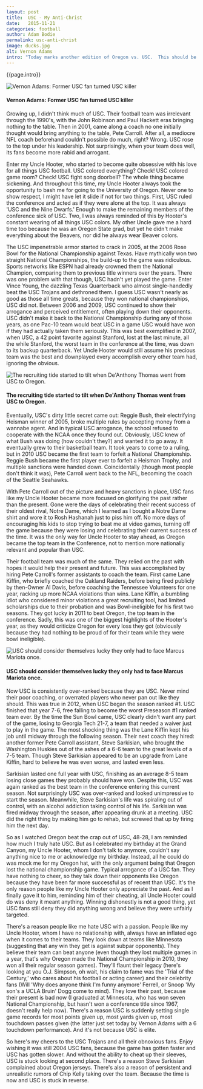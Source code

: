 ```yaml
---
layout: post
title:  USC - My Anti-Christ
date:   2015-11-21
categories: football
author: Adam Bodie
permalink: usc-anti-christ
image: ducks.jpg
alt: Vernon Adams
intro: "Today marks another edition of Oregon vs. USC.  This should be just another game.  But for me, I consider myself the unofficial President of the 'I Hate USC' Club, perhaps just the President of the Portland Chapter of the 'I Hate USC' Club.  It shouldn't have to be this way, but yet I passionately hate USC more than any football program in college sports.  Not schools like Oregon State and Washington, nor schools like Wisconsin, Iowa, and Michigan, rival schools of Oregon (where I started) and Minnesota (where I graduated).  But yet, it's USC that makes me puke the most.  With apologies to my Uncle Fred and cousin Kimmy, two USC graduates who actually show me love and respect (even from afar), here's a time-line of my hatred for USC."
---
```



<div class="article">
<p>{{page.intro}}</p>

<div class="blog-pic">
	<img src="/img/ducks.jpg" data-toggle="tooltip" title="Vernon Adams: Former USC fan turned USC killer" class="image block img-responsive">
	<h4>Vernon Adams: Former USC fan turned USC killer</h4>
</div>

<p>Growing up, I didn't think much of USC.  Their football team was irrelevant through the 1990's, with the John Robinson and Paul Hackett eras bringing nothing to the table.  Then in 2001, came along a coach no one initially thought would bring anything to the table, Pete Carroll.  After all, a mediocre NFL coach beforehand couldn't possible do much, right?  Wrong.  USC rose to the top under his leadership.  Not surprisingly, when your team does well, its fans become more rabid and arrogant.</p>
<p>Enter my Uncle Hooter, who started to become quite obsessive with his love for all things USC football.  USC colored everything?  Check!  USC colored game room? Check!  USC fight song doorbell?  The whole thing became sickening.  And throughout this time, my Uncle Hooter always took the opportunity to bash me for going to the University of Oregon.  Never one to show respect, I might have let it slide if not for two things.  First, USC ruled the conference and acted as if they were alone at the top.  It was always 'USC and the Nine Dwarfs.'  Enough to make the remaining members of the conference sick of USC.  Two, I was always reminded of this by Hooter's constant wearing of all things USC colors.  My other Uncle gave me a hard time too because he was an Oregon State grad, but yet he didn't make everything about the Beavers, nor did he always wear Beaver colors.</p>
<p>The USC impenetrable armor started to crack in 2005, at the 2006 Rose Bowl for the National Championship against Texas.  Have mythically won two straight National Championships, the build-up to the game was ridiculous.  Sports networks like ESPN had already crowned them the National Champion, comparing them to previous title winners over the years.  There was one problem with that though, USC hadn't yet played the game.  Enter Vince Young, the dazzling Texas Quarterback who almost single-handedly beat the USC Trojans and dethroned them.  I guess USC wasn't nearly as good as those all time greats, because they won national championships, USC did not.  Between 2006 and 2009, USC continued to show their arrogance and perceived entitlement, often playing down their opponents.  USC didn't make it back to the National Championship during any of those years, as one Pac-10 team would beat USC in a game USC would have won if they had actually taken them seriously.  This was best exemplified in 2007, when USC, a 42 point favorite against Stanford, lost at the last minute, all the while Stanford, the worst team in the conference at the time, was down to its backup quarterback.  Yet Uncle Hooter would still assume his precious team was the best and downplayed every accomplish every other team had, ignoring the obvious.</p>

<div class="blog-pic" style="float: left">
	<img src="/img/deanthony.jpg" data-toggle="tooltip" title="The recruiting tide started to tilt when De'Anthony Thomas went from USC to Oregon." class="image block img-responsive">
	<h4>The recruiting tide started to tilt when De'Anthony Thomas went from USC to Oregon.</h4>
</div>

<p>Eventually, USC's dirty little secret came out: Reggie Bush, their electrifying Heisman winner of 2005, broke multiple rules by accepting money from a wannabe agent.  And in typical USC arrogance, the school refused to cooperate with the NCAA once they found out.  Obviously, USC knew of what Bush was doing (how couldn't they?) and wanted it to go away.  It eventually grew to their basketball team.  It took years to come to a ruling, but in 2010 USC became the first team to forfeit a National Championship.  Reggie Bush became the first player ever to forfeit a Heisman Trophy, and multiple sanctions were handed down.  Coincidentally (though most people don't think it was), Pete Carroll went back to the NFL, becoming the coach of the Seattle Seahawks.</p>

<p>With Pete Carroll out of the picture and heavy sanctions in place, USC fans like my Uncle Hooter became more focused on glorifying the past rather than the present.  Gone were the days of celebrating their recent success of their oldest rival, Notre Dame, which I learned as I bought a Notre Dame shirt and wore it to Rosh Hashanah just to piss him off.  No more days of encouraging his kids to stop trying to beat me at video games, turning off the game because they were losing and celebrating their current success of the time.  It was the only way for Uncle Hooter to stay ahead, as Oregon became the top team in the Conference, not to mention more nationally relevant and popular than USC.</p>

<p>Their football team was much of the same.  They relied on the past with hopes it would help their present and future.  This was accomplished by hiring Pete Carroll's former assistants to coach the team.  First came Lane Kiffin, who briefly coached the Oakland Raiders, before being fired publicly by then-Owner Al Davis, before coaching the Tennessee Volunteers for one year, racking up more NCAA violations than wins.  Lane Kiffin, a bumbling idiot who considered minor violations a great recruiting tool, had limited scholarships due to their probation and was Bowl-ineligible for his first two seasons.  They got lucky in 2011 to beat Oregon, the top team in the conference.  Sadly, this was one of the biggest highlights of the Hooter's year, as they would criticize Oregon for every loss they got (obviously because they had nothing to be proud of for their team while they were bowl ineligible).</p>

<div class="blog-pic">
<img src="/img/mariota.jpg" data-toggle="tooltip" title="USC should consider themselves lucky they only had to face Marcus Mariota once." class="image block img-responsive">
	<h4>USC should consider themselves lucky they only had to face Marcus Mariota once.</h4>
</div>

<p>Now USC is consistently over-ranked because they are USC.  Never mind their poor coaching, or overrated players who never pan out like they should.  This was true in 2012, when USC began the season ranked #1.  USC finished that year 7-6, free falling to become the worst Preseason #1 ranked team ever.  By the time the Sun Bowl came, USC clearly didn't want any part of the game, losing to Georgia Tech 21-7, a team that needed a waiver just to play in the game.  The most shocking thing was the Lane Kiffin kept his job until midway through the following season.  Their next coach they hired: another former Pete Carroll assistant, Steve Sarkisian, who brought the Washington Huskies out of the ashes of a 6-6 team to the great levels of a 7-5 team.  Though Steve Sarkisian appeared to be an upgrade from Lane Kiffin, hard to believe he was even worse, and lasted even less.</p>

<p>Sarkisian lasted one full year with USC, finishing as an average 8-5 team losing close games they probably should have won. Despite this, USC was again ranked as the best team in the conference entering this current season.  Not surprisingly USC was over-ranked and looked unimpressive to start the season.  Meanwhile, Steve Sarkisian's life was spiraling out of control, with an alcohol addiction taking control of his life.  Sarkisian was fired midway through the season, after appearing drunk at a meeting.  USC did the right thing by making him go to rehab, but screwed that up by firing him the next day.</p

><p>So as I watched Oregon beat the crap out of USC, 48-28, I am reminded how much I truly hate USC.  But as I celebrated my birthday at the Grand Canyon, my Uncle Hooter, whom I don't talk to anymore, couldn't say anything nice to me or acknowledge my birthday.  Instead, all he could do was mock me for my Oregon hat, with the only argument being that Oregon lost the national championship game.  Typical arrogance of a USC fan.  They have nothing to cheer, so they talk down their opponents like Oregon because they have been far more successful as of recent than USC. It's the only reason people like my Uncle Hooter only appreciate the past.  And as I finally gave it to him, reminding him of their cheating, all Uncle Hooter could do was deny it meant anything.  Winning dishonestly is not a good thing, yet USC fans still deny they did anything wrong and believe they were unfairly targeted.</p>

<p>There's a reason people like me hate USC with a passion.  People like my Uncle Hooter, whom I have no relationship with, always have an inflated ego when it comes to their teams.  They look down at teams like Minnesota (suggesting that any win they get is against subpar opponents).  They believe their team can beat anyone (even though they lost multiple games in a year, that's why Oregon made the National Championship in 2010, they won all their regular season games).  They'll flaunt their legacy (here's looking at you O.J. Simpson, oh wait, his claim to fame was the 'Trial of the Century,' who cares about his football or acting career) and their celebrity fans (Will 'Why does anyone think I'm funny anymore' Ferrell, or Snoop 'My son's a UCLA Bruin' Dogg come to mind).  They love their past, because their present is bad now (I graduated at Minnesota, who has won seven National Championship, but hasn't won a conference title since 1967, doesn't really help now).  There's a reason USC is suddenly setting single game records for most points given up, most yards given up, most touchdown passes given (the latter just set today by Vernon Adams with a 6 touchdown performance).  And it's not because USC is elite.</p>

<p>So here's my cheers to the USC Trojans and all their obnoxious fans.  Enjoy wishing it was still 2004 USC fans, because the game has gotten faster and USC has gotten slower.  And without the ability to cheat up their sleeves, USC is stuck looking at second place.  There's a reason Steve Sarkisian complained about Oregon jerseys.  There's also a reason of persistent and unrealistic rumors of Chip Kelly taking over the team.  Because the time is now and USC is stuck in reverse.</p>

</div>